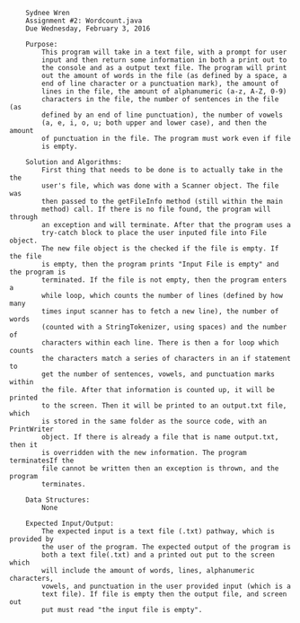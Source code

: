 
 		Sydnee Wren
 		Assignment #2: Wordcount.java
 		Due Wednesday, February 3, 2016
 		
 		Purpose:
 			This program will take in a text file, with a prompt for user
 			input and then return some information in both a print out to
 			the console and as a output text file. The program will print
 			out the amount of words in the file (as defined by a space, a 
 			end of line character or a punctuation mark), the amount of 
 			lines in the file, the amount of alphanumeric (a-z, A-Z, 0-9) 
 			characters in the file, the number of sentences in the file (as
 			defined by an end of line punctuation), the number of vowels 
 			(a, e, i, o, u; both upper and lower case), and then the amount
 			of punctuation in the file. The program must work even if file 
 			is empty.
 		
 		Solution and Algorithms:
 			First thing that needs to be done is to actually take in the the
 			user's file, which was done with a Scanner object. The file was
 			then passed to the getFileInfo method (still within the main 
 			method) call. If there is no file found, the program will through
 			an exception and will terminate. After that the program uses a 
 			try-catch block to place the user inputed file into File object. 
 			The new file object is the checked if the file is empty. If the file 
 			is empty, then the program prints "Input File is empty" and the program is 
 			terminated. If the file is not empty, then the program enters a 
 			while loop, which counts the number of lines (defined by how many
 			times input scanner has to fetch a new line), the number of words
 			(counted with a StringTokenizer, using spaces) and the number of 
 			characters within each line. There is then a for loop which counts
 			the characters match a series of characters in an if statement to 
 			get the number of sentences, vowels, and punctuation marks within
 			the file. After that information is counted up, it will be printed
 			to the screen. Then it will be printed to an output.txt file, which 
 			is stored in the same folder as the source code, with an PrintWriter
 			object. If there is already a file that is name output.txt, then it 
 			is overridden with the new information. The program terminatesIf the 
 			file cannot be written then an exception is thrown, and the program 
 			terminates. 
 						
 		Data Structures:
 			None
 		
 		Expected Input/Output:
 			The expected input is a text file (.txt) pathway, which is provided by
 			the user of the program. The expected output of the program is
 			both a text file(.txt) and a printed out put to the screen which
 			will include the amount of words, lines, alphanumeric characters,
 			vowels, and punctuation in the user provided input (which is a 
 			text file). If file is empty then the output file, and screen out
 			put must read "the input file is empty".

